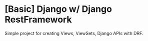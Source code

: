# [Basic] Django w/ Django RestFramework

Simple project for creating Views, ViewSets, Django APIs with DRF.
